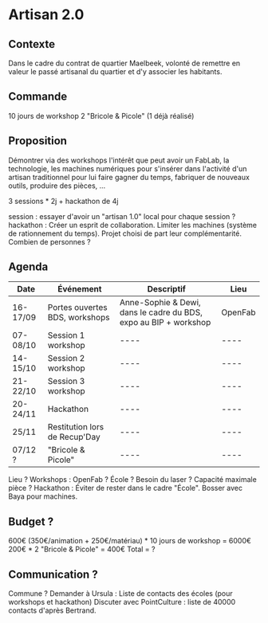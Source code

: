 # Artisan 2.0

## Contexte
Dans le cadre du contrat de quartier Maelbeek, volonté de remettre en valeur le passé artisanal du quartier et d'y associer les habitants.

## Commande
10 jours de workshop
2 "Bricole & Picole" (1 déjà réalisé)

## Proposition
Démontrer via des workshops l'intérêt que peut avoir un FabLab, la technologie, les machines numériques pour s'insérer dans l'activité d'un artisan traditionnel pour lui faire gagner du temps, fabriquer de nouveaux outils, produire des pièces, ...

3 sessions * 2j + hackathon de 4j

session : essayer d'avoir un "artisan 1.0" local pour chaque session ?
hackathon : Créer un esprit de collaboration. Limiter les machines (système de rationnement du temps).
Projet choisi de part leur complémentarité.
Combien de personnes ?

## Agenda
Date | Événement  | Descriptif | Lieu
---- | ---- | ---- | ----
16-17/09 | Portes ouvertes BDS, workshops | Anne-Sophie & Dewi, dans le cadre du BDS, expo au BIP + workshop | OpenFab 
07-08/10 | Session 1 workshop | ---- | ---- 
14-15/10 | Session 2 workshop | ---- | ---- 
21-22/10 | Session 3 workshop | ---- | ---- 
20-24/11 | Hackathon | ---- | ---- 
25/11 | Restitution lors de Recup'Day | ---- | ----
07/12 ? | "Bricole & Picole" | ---- | ----

Lieu ?
Workshops : OpenFab ? École ? Besoin du laser ? Capacité maximale pièce ?
Hackathon : Éviter de rester dans le cadre "École". Bosser avec Baya pour machines.

## Budget ? 
600€ (350€/animation + 250€/matériau) * 10 jours de workshop = 6000€
200€ * 2 "Bricole & Picole" = 400€
Total = ?

## Communication ?
Commune ?
Demander à Ursula : Liste de contacts des écoles (pour workshops et hackathon)
Discuter avec PointCulture : liste de 40000 contacts d'après Bertrand.

